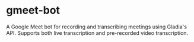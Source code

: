 # gmeet-bot
A Google Meet bot for recording and transcribing meetings using Gladia's API. Supports both live transcription and pre-recorded video transcription.
